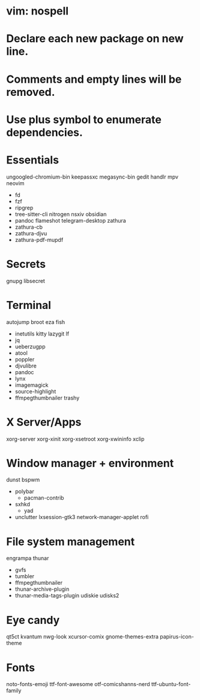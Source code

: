 # vim: nospell
# Declare each new package on new line.
# Comments and empty lines will be removed.
# Use plus symbol to enumerate dependencies.

# Essentials
ungoogled-chromium-bin
keepassxc
megasync-bin
gedit
handlr
mpv
neovim
 + fd
 + fzf
 + ripgrep
 + tree-sitter-cli
nitrogen
nsxiv
obsidian
 + pandoc
flameshot
telegram-desktop
zathura
 + zathura-cb
 + zathura-djvu
 + zathura-pdf-mupdf

# Secrets
gnupg
libsecret

# Terminal
autojump
broot
eza
fish
 + inetutils
kitty
lazygit
lf
 + jq
 + ueberzugpp
 + atool
 + poppler
 + djvulibre
 + pandoc
 + lynx
 + imagemagick
 + source-highlight
 + ffmpegthumbnailer
trashy

# X Server/Apps
xorg-server
xorg-xinit
xorg-xsetroot
xorg-xwininfo
xclip

# Window manager + environment
dunst
bspwm
 + polybar
   + pacman-contrib
 + sxhkd
   + yad
 + unclutter
lxsession-gtk3
network-manager-applet
rofi

# File system management
engrampa
thunar
 + gvfs
 + tumbler
 + ffmpegthumbnailer
 + thunar-archive-plugin
 + thunar-media-tags-plugin
udiskie
udisks2

# Eye candy
qt5ct
kvantum
nwg-look
xcursor-comix
gnome-themes-extra
papirus-icon-theme

# Fonts
noto-fonts-emoji
ttf-font-awesome
otf-comicshanns-nerd
ttf-ubuntu-font-family

